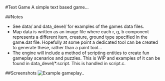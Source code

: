 #Text Game
A simple text based game...

##Notes
- See data/ and data_devel/ for examples of the games data files.
- Map data is written as an image file where each r, g, b component represents a different item, creature, ground type specified in the game.dat file. Hopefully at some point a dedicated tool can be created to generate these, rather than a paint tool...
- The engine will include a method of scripting entities to create fun gameplay scenarios and puzzles. This is WIP and examples of it can be found in data_devel/*.script. This is handled in script.c.

##Screenshots
![Example gameplay..](screenshots/game.png)
